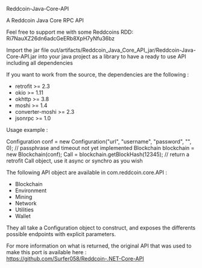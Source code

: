 Reddcoin-Java-Core-API

A Reddcoin Java Core RPC API

Feel free to support me with some Reddcoins RDD: Ri7NauXZ26dn6adcGeERb8XpH7yNfu36bz

Import the jar file out/artifacts/Reddcoin_Java_Core_API_jar/Reddcoin-Java-Core-API.jar
into your java project as a library to have a ready to use API including all dependencies

If you want to work from the source, the dependencies are the following :

- retrofit >= 2.3
- okio >= 1.11
- okhttp >= 3.8
- moshi >= 1.4
- converter-moshi >= 2.3
- jsonrpc >= 1.0

Usage example :

Configuration conf = new Configuration("url", "username", "password", "", 0); // passphrase and timeout not yet implemented
Blockchain blockchain = new Blockchain(conf);
Call<String> = blockchain.getBlockHash(12345); // return a retrofit Call object, use it async or synchro as you wish

The following API object are available in com.reddcoin.core.API :

 - Blockchain
 - Environment
 - Mining
 - Network
 - Utilities
 - Wallet
 
 They all take a Configuration object to construct, and exposes the differents possible endpoints with explicit parameters.
 
 For more information on what is returned, the original API that was used to make this port is available here :
 https://github.com/Surfer058/Reddcoin-.NET-Core-API
